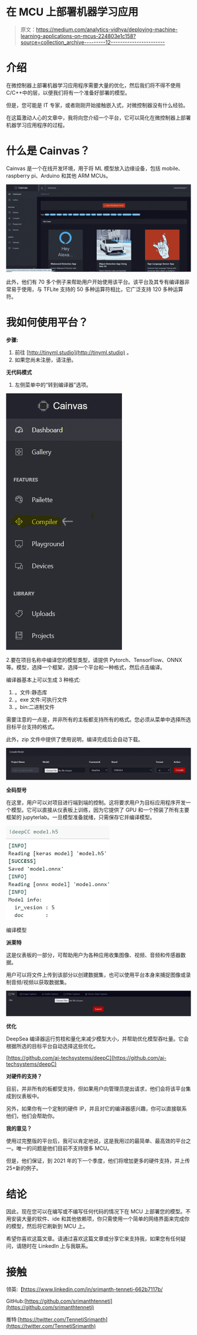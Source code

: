 # 在 MCU 上部署机器学习应用

> 原文：<https://medium.com/analytics-vidhya/deploying-machine-learning-applications-on-mcus-224803e1c158?source=collection_archive---------12----------------------->

# 介绍

在微控制器上部署机器学习应用程序需要大量的优化，然后我们将不得不使用 C/C++中的层，以便我们将有一个准备好部署的模型。

但是，您可能是 IT 专家，或者刚刚开始接触嵌入式，对微控制器没有什么经验。

在这篇激动人心的文章中，我将向您介绍一个平台，它可以简化在微控制器上部署机器学习应用程序的过程。

# 什么是 Cainvas？

Cainvas 是一个在线开发环境，用于将 ML 模型放入边缘设备，包括 mobile、raspberry pi、Arduino 和其他 ARM MCUs。

![](img/5e466022ec0b3680bd73539b279fb850.png)

此外，他们有 70 多个例子来帮助用户开始使用该平台。该平台及其专有编译器非常易于使用，与 TFLite 支持的 50 多种运算符相比，它广泛支持 120 多种运算符。

# 我如何使用平台？

**步骤:**

1.  前往 [http://tinyml.studio](http://tinyml.studio) 。
2.  如果您尚未注册，请注册。

**无代码模式**

1.  左侧菜单中的“转到编译器”选项。

![](img/4e732fc464e6632fd26487a5451c5032.png)

2.要在项目名称中编译您的模型类型，请提供 Pytorch、TensorFlow、ONNX 等。模型，选择一个框架，选择一个平台和一种格式，然后点击编译。

编译器基本上可以生成 3 种格式:

1.  。文件:静态库
2.  。exe 文件:可执行文件
3.  。bin:二进制文件

需要注意的一点是，并非所有的主板都支持所有的格式。您必须从菜单中选择所选目标平台支持的格式。

此外，zip 文件中提供了使用说明，编译完成后会自动下载。

![](img/f6ad43bcd3ad85c243a9a98d0297f881.png)

**全码型号**

在这里，用户可以对项目进行端到端的控制。这将要求用户为目标应用程序开发一个模型。它可以直接从仪表板上训练，因为它提供了 GPU 和一个预装了所有主要框架的 jupyterlab。一旦模型准备就绪，只需保存它并编译模型。

![](img/b69bfa97fa86740c599b26016cf0c3b3.png)

编译模型

**派莱特**

这是仪表板的一部分，可帮助用户为各种应用收集图像、视频、音频和传感器数据。

用户可以将文件上传到该部分以创建数据集，也可以使用平台本身来捕捉图像或录制音频/视频以获取数据集。

![](img/f65897ad4f96c46bb8a47d6ef49119cb.png)

**优化**

DeepSea 编译器运行剪枝和量化来减少模型大小，并帮助优化模型吞吐量。它会根据所选的目标平台自动选择这些优化。

[https://github.com/ai-techsystems/deepC](https://github.com/ai-techsystems/deepC)

**对硬件的支持？**

目前，并非所有的板都受支持，但如果用户向管理员提出请求，他们会将该平台集成到仪表板中。

另外，如果你有一个定制的硬件 IP，并且对它的编译器感兴趣，你可以直接联系他们，他们会帮助你。

**我的意见？**

使用过完整版的平台后，我可以肯定地说，这是我用过的最简单、最高效的平台之一。唯一的问题是他们目前不支持很多 MCU。

但是，他们保证，到 2021 年的下一个季度，他们将增加更多的硬件支持，并上传 25+新的例子。

# 结论

因此，现在您可以在编写或不编写任何代码的情况下在 MCU 上部署您的模型。不用安装大量的软件、ide 和其他依赖项，你只需使用一个简单的网络界面来完成你的模型，然后将它刷新到 MCU 上。

希望你喜欢这篇文章。请通过喜欢这篇文章或分享它来支持我，如果您有任何疑问，请随时在 LinkedIn 上与我联系。

# 接触

领英:【https://www.linkedin.com/in/srimanth-tenneti-662b7117b/ 

GitHub:[https://github.com/srimanthtenneti](https://github.com/srimanthtenneti)

推特:[https://twitter.com/TennetiSrimanth](https://twitter.com/TennetiSrimanth)